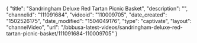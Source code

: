 {
    "title": "Sandringham Deluxe Red Tartan Picnic Basket",
    "description": "",
    "channelid": "111091684",
    "videoid": "110009705",
    "date_created": "1502526175",
    "date_modified": "1504049176",
    "type": "captivate",
    "layout": "channelVideo",
    "url": "\/bbbusa-latest-videos\/sandringham-deluxe-red-tartan-picnic-basket\/111091684-110009705"
}